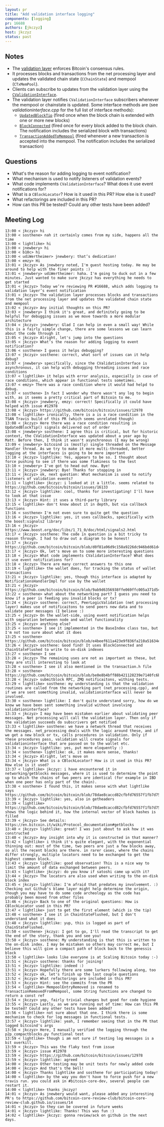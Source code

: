 ```yaml
---
layout: pr
title: "Add validation interface logging"
components: [logging]
pr: 16688
authors: [jkczyz]
host: jkczyz
status: past
---
```


## Notes

- The
  [validation layer](https://github.com/bitcoin/bitcoin/blob/0d20c42a014ff95aab1447a92605c3a194cfeecc/src/validation.cpp)
  enforces Bitcoin's consensus rules.
- It processes blocks and transactions from the net processing layer and updates the validated
  chain state (`CChainState`) and mempool (`CTxMemPool`).
- Clients can subscribe to updates from the validation layer using the [`CValidationInterface`](https://github.com/bitcoin/bitcoin/blob/0d20c42a014ff95aab1447a92605c3a194cfeecc/src/validationinterface.h#L56).
- The validation layer notifies `CValidationInterface` subscribers whenever the mempool or chainstate is updated. Some interface methods are (see *validationinterface.cpp* for the full list of interface methods):
    - [`UpdatedBlockTip`](https://github.com/bitcoin/bitcoin/blob/0d20c42a014ff95aab1447a92605c3a194cfeecc/src/validationinterface.h#L87) (fired once when the block chain is extended with one or more new blocks)
    - [`BlockConnected`](https://github.com/bitcoin/bitcoin/blob/0d20c42a014ff95aab1447a92605c3a194cfeecc/src/validationinterface.h#L111) (fired once for every block added to the block chain. The notification includes the serialized block with transactions)
    - [`TransactionAddedToMempool`](https://github.com/bitcoin/bitcoin/blob/0d20c42a014ff95aab1447a92605c3a194cfeecc/src/validationinterface.h#L93) (fired whenever a new transaction is accepted into the mempool. The notification includes the serialized transaction)

## Questions

- What's the reason for adding logging to event notification?
- What mechanism is used to notify listeners of validation events?
- What code implements `CValidationInterface`? What does it use event
  notifications for?
- What is a `CBlockLocator`? How is it used in this PR? How else is it used?
- What refactorings are included in this PR?
- How can this PR be tested? Could any other tests have been added?

## Meeting Log

```
13:00 < jkczyz> hi
13:00 < sosthene> nah it certainly comes from my side, happens all the time
13:00 < lightlike> hi
13:00 < jnewbery> hi
13:00 < b10c> hi
13:00 < udiWertheimer> jnewbery: that’s dedication!
13:00 < emzy> Hi
13:01 < jkczyz> As jnewbery noted, I'm guest hosting today. He may be around to help with the finer points :)
13:01 < jnewbery> udiWertheimer: haha. I'm going to duck out in a few minutes. Just wanted to make sure jkczyz has everything he needs to get started
13:01 < jkczyz> Today we’re reviewing PR #16688, which adds logging to validation layer’s event notification
13:01 < jkczyz> The validation layer processes blocks and transactions from the net processing layer and updates the validated chain state and mempool
13:02 < jkczyz> Any initial thoughts on this PR?
13:03 < jnewbery> I think it's great, and definitely going to be helpful for debugging issues as we move towards a more modular architecture
13:04 < jkczyz> jnewbery: Glad I can help in even a small way! While this is a fairly simple change, there are some lessons we can learn about the code through it
13:05 < jkczyz> Alright, let's jump into the questions
13:05 < jkczyz> What’s the reason for adding logging to event notification?
13:06 < sosthene> I guess it helps debugging?
13:07 < jkczyz> sosthene: correct, what sort of issues can it help debug?
13:07 < jnewbery> specifically, since the CValidationInterface is asynchronous, it can help with debugging threading issues and race conditions
13:07 < lightlike> it helps with error analysis, especially in case of race conditions, which appear in functional tests sometimes.
13:07 < emzy> There was a race condition where it would had helpd to debug.
13:07 < sosthene> In fact I wonder why there wasn't any log to begin with, as it seems a pretty critical part of Bitcoin to me.
13:08 < jkczyz> jnewbery, emzy: correct! Specifically it could have helped with issue #12978
13:08 < jkczyz> https://github.com/bitcoin/bitcoin/issues/12978
13:08 < lightlike> ironically, there is a is a race condition in the TSAN Travis build of this PR (which seems unrelated though)
13:08 < jkczyz> Here there was a race condition resulting in UpdatedBlockTip() signals delivered out of order
13:08 < jnewbery> sosthene: I agree this is critical, but for historic context, the CValidationInterface was updated about a year ago by Matt. Before then, I think it wasn't asynchronous (I may be wrong)
13:09 < jnewbery> bitcoind is (mostly) single threaded on the Message Handler thread. As we try to make it more multi-threaded, better logging at the interfaces is going to be more important
13:10 < jkczyz> lightlike: Yes, appears to be so. I thought about force pushing to see if there was some flakiness to the test
13:10 < jnewbery> I've got to head out now. Bye!
13:11 < jkczyz> jnewbery: Bye! Thanks for stopping in
13:11 < jkczyz> ok, next question: What mechanism is used to notify listeners of validation events?
13:11 < lightlike> jkczyz: i looked at it a little. seems related to https://github.com/bitcoin/bitcoin/issues/16133
13:12 < jkczyz> lightlike: cool, thanks for investigating! I'll have to look at that issue
13:13 < jkczyz> Hint: it uses a third-party library
13:15 < lightlike> don't know about it in depth, but via callback functions
13:16 < sosthene> I'm not even sure to quite get the question
13:16 < jkczyz> lightlike: yes, it uses callbacks, specifically with the boost:signals2 library
13:16 < jkczyz> https://www.boost.org/doc/libs/1_71_0/doc/html/signals2.html
13:17 < jkczyz> sosthene: The code in question is a bit tricky to reason through. I had to draw out a diagram to be honest!
13:17 < jkczyz> https://github.com/bitcoin/bitcoin/blob/d0f81a96d9c158a9226dc946bdd61d48c4d42959/src/validationinterface.cpp
13:17 < jkczyz> Ok, let's move on to some more interesting questions
13:18 < jkczyz> What code implements CValidationInterface? What does it use event notifications for?
13:18 < jkczyz> There are many correct answers to this one
13:19 < lightlike> the wallet does, for tracking the status of wallet transactions
13:21 < jkczyz> lightlike: yes, though this interface is adapted by NotificationsHandlerImpl for use by the wallet
13:21 < jkczyz> https://github.com/bitcoin/bitcoin/blob/9ab9d6356938ffe069ffc005a371d5405976823e/src/interfaces/chain.cpp#L158
13:22 < sosthene> what about the networking part? I guess you need to know if a peer is feeding you invalid blocks or tx?
13:24 < jkczyz> sosthene: correct, PeerLogicValidation (net processing layer) makes use of notificaitons to send peers new data and to validate peer messages (I believe :)
13:25 < jkczyz> On the wallet-side, using event notification helps with separation betweeen node and wallet functionality
13:25 < jkczyz> anything else?
13:25 < sosthene> I see it implemented in the BaseIndex class too, but I'm not too sure about what it does
13:25 < sosthene> https://github.com/bitcoin/bitcoin/blob/e4beef611a423e9f836fa210a51634e94f14d830/src/index/base.h
13:26 < jkczyz> sosthene: Good find! It uses BlockConnected and ChainStateFlushed to write to on-disk indexes
13:27 < sosthene> I see
13:28 < jkczyz> The remaining uses are not as important as these, but they are still interesting to look at
13:28 < sosthene> I see it also mentioned in the transaction.h file
13:28 < sosthene> https://github.com/bitcoin/bitcoin/blob/be0e8b4bff88b421128239e7140fc6bfdb654806/src/node/transaction.h
13:28 < jkczyz> submitblock RPC, ZMQ notificaitons, withing tests.
13:29 < lightlike> sosthene: my understanding is that the validation routines are called from the networking part (net_processing.cpp), and if we are sent something invalid, validationinterface will never be involved.
13:30 < sosthene> lightlike: I don't quite understand sorry, how do we know we have been sent something invalid without involving validationinterface?
13:33 < jkczyz> I may have been mistaken earlier about validating peer messages. Net processing will call the validation layer. Then only if the validation succeeds do subscrivers get notified
13:33 < lightlike> sosthene: we have a network thread that receives the messages. net_processing deals with the logic around these, and if we get a new block or tx, calls procedures in validation. Only if these procedures pass, validation will create signals for validationinterface that are passed on to the wallet etc.
13:34 < jkczyz> lightlike: yes, put more eloquently :)
13:34 < sosthene> lightlike: ok, it makes more sense, thanks!
13:34 < jkczyz> Alright, let's move on
13:34 < jkczyz> What is a CBlockLocator? How is it used in this PR? How else is it used?
13:37 < lightlike> jkczyz: i have encountered it in networking/getblocks messages, where it is used to determine the point up to which the chains of two peers are identical (for example in IBD when one peer has only part of the chain).
13:38 < sosthene> I found this, it makes sense with what lightlike says https://github.com/bitcoin/bitcoin/blob/78dae8caccd82cfbfd76557f1fb7d7557c7b5edb/src/primitives/block.h
13:39 < jkczyz> lightlike: yes, also in getheaders
13:39 < lightlike> https://github.com/bitcoin/bitcoin/blob/78dae8caccd82cfbfd76557f1fb7d7557c7b5edb/src/chain.cpp#L23 shows the logic behind it, how the internal vector of block hashes is filled
13:39 < jkczyz> See details: https://en.bitcoin.it/wiki/Protocol_documentation#getblocks
13:40 < jkczyz> lightlike: great! I was just about to ask how it was constructed
13:40 < jkczyz> Any insight into why it is constructed in that manner?
13:42 < lightlike> i think it's quite elegant, with the exponential thinning out: most of the time, two peers are just a few blocks away, so all the recent blocks are there. in rarer cases, where the chains differ strongly, multiple locators need to be exchanged to get the highest common block.
13:43 < jkczyz> lightlike: good observation! This is a nice way to limit the amount of data exchanged between peers.
13:43 < lightlike> jkczyz: do you know if satoshi came up with it?
13:44 < jkczyz> The locators are also used when writing to the on-disk block index
13:45 < jkczyz> lightlike: I'm afraid that predates my involvement. :) Checking out Github's blame layer might help determine the origin, though you may have to do some code archeology as the code has probably been moved from other files
13:46 < jkczyz> Back to one of the original questions: How is CBlockLocator used in this PR?
13:47 < lightlike> just to get the first element (which is the tip)
13:48 < sosthene> I see it in ChainStateFlushed, but I don't understand what it does
13:48 < jkczyz> lightlike: yup, this is logged as part of ChainStateFlushed.
13:50 < sosthene> jkczyz: I got to go, I'll read the transcript to get the end of the story, thank you and see you!
13:50 < jkczyz> sosthene: My understanding is that this is written to the on-disk index. I may be mistaken so others may correct me, but I believe this will give a compact path of block back to the genessis block
13:50 < lightlike> looks like everyone is at Scaling Bitcoin today :-)
13:51 < jkczyz> sosthene: thanks for joining!
13:51 < jkczyz> lightlike: indeed :)
13:51 < jkczyz> Hopefully there are some lurkers following along, too
13:52 < jkczyz> ok, let's finish up the last couple questions
13:52 < jkczyz> What refactorings are included in this PR?
13:53 < jkczyz> Hint: see the commits from the PR
13:54 < lightlike> MempoolEntryRemoved is renamed to TransactionRemovedFromMempool, some String functions are changed to return a const ref
13:54 < jkczyz> yep, fairly trivial changes but good for code hygiene
13:55 < jkczyz> Lastly, as we are running out of time: How can this PR be tested? Could any other tests have been added?
13:56 < lightlike> not sure about that one. I think there is some mechanism to check for log messages in functional tests.
13:57 < jkczyz> lightlike: yeah, I remember seeing that in the PR that logged bitcoind's args
13:58 < jkczyz> Here, I manually verified the logging through the p2p_compactblocks.py functional test
13:59 < lightlike> though i am not sure if testing log messages is a bit overkill.
13:59 < jkczyz> This was the flaky test from issue
13:59 < jkczyz> issue #12978
13:59 < jkczyz> https://github.com/bitcoin/bitcoin/issues/12978
13:59 < jkczyz> lightlike: agreed
14:00 < jkczyz> Other testing may be unit tests for newly added code
14:00 < jkczyz> And that's the bell!
14:00 < jkczyz> Thanks lightlike and sosthene for participating today!
14:00 < lightlike> by the way you don't have to force push for a new travis run. you could ask in #bitcoin-core-dev, several people can restart it.
14:00 < lightlike> thanks jkczyz!
14:01 < jkczyz> As jnewbery would want, please added any interesting PR's to https://github.com/bitcoin-core-review-club/bitcoin-core-review-club.github.io/issues/14
14:01 < jkczyz> So they can be covered in future weeks
14:01 < jkczyz> lightlike: Thanks! This was fun :)
14:02 < lightlike> jkczyz: gonna review/ack on github in the next days.
```
